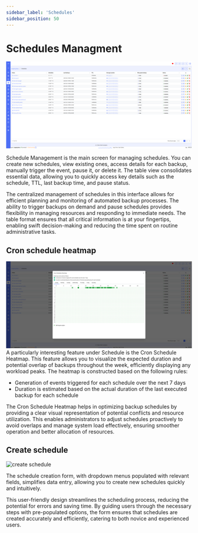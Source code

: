 ```yaml
---
sidebar_label: 'Schedules'
sidebar_position: 50
---
```


# Schedules Managment

![schedules](./../../assets/screenshots/06_schedule.png)

Schedule Management is the main screen for managing schedules. You can create new schedules, view existing ones, access details for each backup, manually trigger the event, pause it, or delete it. The table view consolidates essential data, allowing you to quickly access key details such as the schedule, TTL, last backup time, and pause status.

The centralized management of schedules in this interface allows for efficient planning and monitoring of automated backup processes. The ability to trigger backups on demand and pause schedules provides flexibility in managing resources and responding to immediate needs. The table format ensures that all critical information is at your fingertips, enabling swift decision-making and reducing the time spent on routine administrative tasks.

## Cron schedule heatmap

![cron schedule heatmap](./../../assets/screenshots/16_cron_schedule_heatmap.png)
A particularly interesting feature under Schedule is the Cron Schedule Heatmap. This feature allows you to visualize the expected duration and potential overlap of backups throughout the week, efficiently displaying any workload peaks. The heatmap is constructed based on the following rules:

- Generation of events triggered for each schedule over the next 7 days
- Duration is estimated based on the actual duration of the last executed backup for each schedule

The Cron Schedule Heatmap helps in optimizing backup schedules by providing a clear visual representation of potential conflicts and resource utilization. This enables administrators to adjust schedules proactively to avoid overlaps and manage system load effectively, ensuring smoother operation and better allocation of resources.

## Create schedule

![create schedule](./../../assets/screenshots/07_create_schedule.png)

The schedule creation form, with dropdown menus populated with relevant fields, simplifies data entry, allowing you to create new schedules quickly and intuitively.

This user-friendly design streamlines the scheduling process, reducing the potential for errors and saving time. By guiding users through the necessary steps with pre-populated options, the form ensures that schedules are created accurately and efficiently, catering to both novice and experienced users.